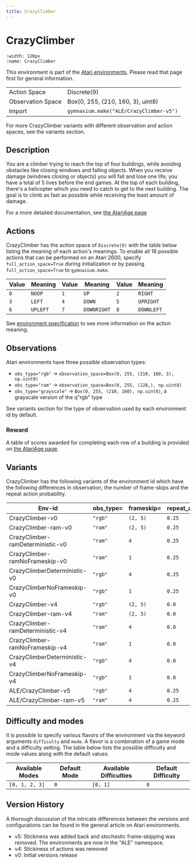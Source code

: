 ```yaml
---
title: CrazyClimber
---
```


# CrazyClimber

```{figure} ../../_static/videos/environments/crazy_climber.gif
:width: 120px
:name: CrazyClimber
```

This environment is part of the <a href='..'>Atari environments</a>. Please read that page first for general information.

|                   |                                         |
|-------------------|-----------------------------------------|
| Action Space      | Discrete(9)                             |
| Observation Space | Box(0, 255, (210, 160, 3), uint8)       |
| Import            | `gymnasium.make("ALE/CrazyClimber-v5")` |

For more CrazyClimber variants with different observation and action spaces, see the variants section.

## Description

You are a climber trying to reach the top of four buildings, while avoiding obstacles like closing windows and falling objects. When you receive damage (windows closing or objects) you will fall and lose one life; you have a total of 5 lives before the end games. At the top of each building, there's a helicopter which you need to catch to get to the next building. The goal is to climb as fast as possible while receiving the least amount of damage.

For a more detailed documentation, see [the AtariAge page](https://atariage.com/manual_html_page.php?SoftwareLabelID=113)

## Actions

CrazyClimber has the action space of `Discrete(9)` with the table below listing the meaning of each action's meanings.
To enable all 18 possible actions that can be performed on an Atari 2600, specify `full_action_space=True` during
initialization or by passing `full_action_space=True` to `gymnasium.make`.

| Value   | Meaning   | Value   | Meaning     | Value   | Meaning    |
|---------|-----------|---------|-------------|---------|------------|
| `0`     | `NOOP`    | `1`     | `UP`        | `2`     | `RIGHT`    |
| `3`     | `LEFT`    | `4`     | `DOWN`      | `5`     | `UPRIGHT`  |
| `6`     | `UPLEFT`  | `7`     | `DOWNRIGHT` | `8`     | `DOWNLEFT` |

See [environment specification](../env-spec) to see more information on the action meaning.

## Observations

Atari environments have three possible observation types:

- `obs_type="rgb"` -> `observation_space=Box(0, 255, (210, 160, 3), np.uint8)`
- `obs_type="ram"` -> `observation_space=Box(0, 255, (128,), np.uint8)`
- `obs_type="grayscale"` -> `Box(0, 255, (210, 160), np.uint8)`, a grayscale version of the q"rgb" type

See variants section for the type of observation used by each environment id by default.

### Reward
        
A table of scores awarded for completing each row of a building is provided on [the AtariAge page](https://atariage.com/manual_html_page.php?SoftwareLabelID=113).

## Variants

CrazyClimber has the following variants of the environment id which have the following differences in observation,
the number of frame-skips and the repeat action probability.

| Env-id                           | obs_type=   | frameskip=   | repeat_action_probability=   |
|----------------------------------|-------------|--------------|------------------------------|
| CrazyClimber-v0                  | `"rgb"`     | `(2, 5)`     | `0.25`                       |
| CrazyClimber-ram-v0              | `"ram"`     | `(2, 5)`     | `0.25`                       |
| CrazyClimber-ramDeterministic-v0 | `"ram"`     | `4`          | `0.25`                       |
| CrazyClimber-ramNoFrameskip-v0   | `"ram"`     | `1`          | `0.25`                       |
| CrazyClimberDeterministic-v0     | `"rgb"`     | `4`          | `0.25`                       |
| CrazyClimberNoFrameskip-v0       | `"rgb"`     | `1`          | `0.25`                       |
| CrazyClimber-v4                  | `"rgb"`     | `(2, 5)`     | `0.0`                        |
| CrazyClimber-ram-v4              | `"ram"`     | `(2, 5)`     | `0.0`                        |
| CrazyClimber-ramDeterministic-v4 | `"ram"`     | `4`          | `0.0`                        |
| CrazyClimber-ramNoFrameskip-v4   | `"ram"`     | `1`          | `0.0`                        |
| CrazyClimberDeterministic-v4     | `"rgb"`     | `4`          | `0.0`                        |
| CrazyClimberNoFrameskip-v4       | `"rgb"`     | `1`          | `0.0`                        |
| ALE/CrazyClimber-v5              | `"rgb"`     | `4`          | `0.25`                       |
| ALE/CrazyClimber-ram-v5          | `"ram"`     | `4`          | `0.25`                       |

## Difficulty and modes

It is possible to specify various flavors of the environment via the keyword arguments `difficulty` and `mode`.
A flavor is a combination of a game mode and a difficulty setting. The table below lists the possible difficulty and mode values
along with the default values.

| Available Modes   | Default Mode   | Available Difficulties   | Default Difficulty   |
|-------------------|----------------|--------------------------|----------------------|
| `[0, 1, 2, 3]`    | `0`            | `[0, 1]`                 | `0`                  |

## Version History

A thorough discussion of the intricate differences between the versions and configurations can be found in the general article on Atari environments.

* v5: Stickiness was added back and stochastic frame-skipping was removed. The environments are now in the "ALE" namespace.
* v4: Stickiness of actions was removed
* v0: Initial versions release
